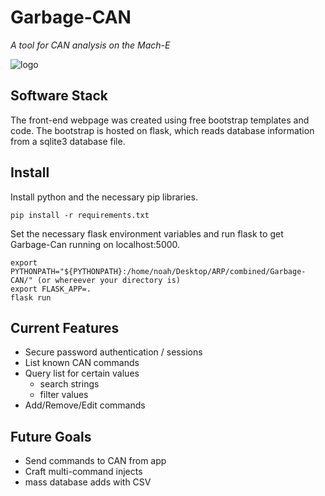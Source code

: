 # Garbage-CAN

*A tool for CAN analysis on the Mach-E*

![logo](login.png)

## Software Stack

The front-end webpage was created using free bootstrap templates and code. The bootstrap is hosted on flask, which reads database information from a sqlite3 database file.

## Install

Install python and the necessary pip libraries.

```
pip install -r requirements.txt
```

Set the necessary flask environment variables and run flask to get Garbage-Can running on localhost:5000.

```
export PYTHONPATH="${PYTHONPATH}:/home/noah/Desktop/ARP/combined/Garbage-CAN/" (or whereever your directory is)
export FLASK_APP=.
flask run
```

## Current Features

* Secure password authentication / sessions
* List known CAN commands
* Query list for certain values
    * search strings
    * filter values
* Add/Remove/Edit commands

## Future Goals

* Send commands to CAN from app
* Craft multi-command injects
* mass database adds with CSV
